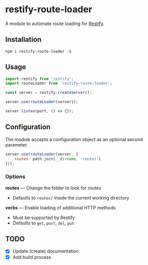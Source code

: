 # restify-route-loader
A module to automate route loading for [Restify](https://github.com/restify/node-restify).

## Installation
```
npm i restify-route-loader -S
```

## Usage
```js
import restify from 'restify';
import routeLoader from 'restify-route-loader';

const server = restify.createServer();

server.use(routeLoader(server));

server.listen(port, () => {});
```

## Configuration
The module accepts a configuration object as an optional second parameter.

```js
server.use(routeLoader(server, {
    routes: path.join(__dirname, 'routes')
}));
```

### Options
__routes__ &mdash; Change the folder to look for routes
- Defaults to `routes/` inside the current working directory

__verbs__ &mdash; Enable loading of additional HTTP methods
- Must be supported by Restify
- Defaults to `get`, `post`, `del`, `put`

## TODO
- [x] Update (create) documentation  
- [x] Add build process
